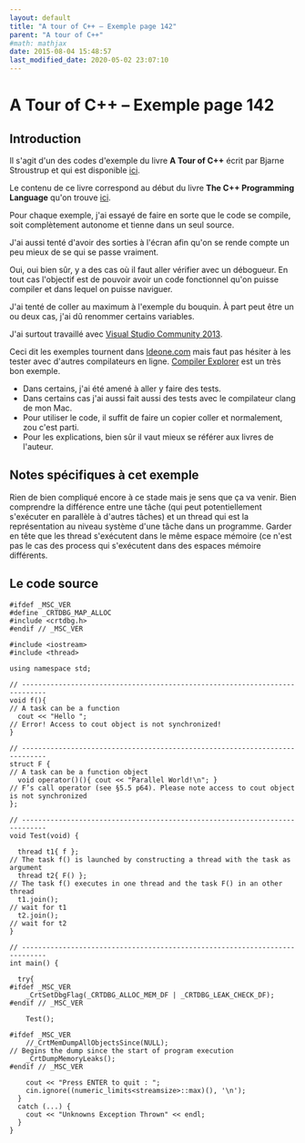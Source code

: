 ```yaml
---
layout: default
title: "A tour of C++ – Exemple page 142"
parent: "A tour of C++"
#math: mathjax
date: 2015-08-04 15:48:57
last_modified_date: 2020-05-02 23:07:10
---
```


# A Tour of C++ – Exemple page 142

## Introduction
Il s'agit d'un des codes d'exemple du livre **A Tour of C++** écrit par Bjarne Stroustrup et qui est disponible [ici](http://www.amazon.fr/Tour-C-Bjarne-Stroustrup/dp/0321958314/ref%3Dsr_1_1?ie=UTF8&qid=1416699327&sr=8-1&keywords=a+tour+of+c%2B%2B). 

Le contenu de ce livre correspond au début du livre **The C++ Programming Language** qu'on trouve [ici](http://www.amazon.fr/The-Programming-Language-Bjarne-Stroustrup/dp/0321563840/ref%3Dpd_sim_eb_3?ie=UTF8&refRID=0CR047TTJV1HA6CVA9XA).

Pour chaque exemple, j'ai essayé de faire en sorte que le code se compile, soit complètement autonome et tienne dans un seul source.

J'ai aussi tenté d'avoir des sorties à l'écran afin qu'on se rende compte un peu mieux de se qui se passe vraiment.

Oui, oui bien sûr, y a des cas où il faut aller vérifier avec un débogueur.
En tout cas l'objectif est de pouvoir avoir un code fonctionnel qu'on puisse compiler et dans lequel on puisse naviguer.

J'ai tenté de coller au maximum à l'exemple du bouquin. À part peut être un ou deux cas, j'ai dû renommer certains variables.

J'ai surtout travaillé avec [Visual Studio Community 2013](http://www.visualstudio.com/products/visual-studio-community-vs).

Ceci dit les exemples tournent dans [Ideone.com](http://ideone.com/) mais faut pas hésiter à les tester avec d'autres compilateurs en ligne. [Compiler Explorer](https://godbolt.org/) est un très bon exemple.

* Dans certains, j'ai été amené à aller y faire des tests.  
* Dans certains cas j'ai aussi fait aussi des tests avec le compilateur clang de mon Mac.  
* Pour utiliser le code, il suffit de faire un copier coller et normalement, zou c'est parti.  
* Pour les explications, bien sûr il vaut mieux se référer aux livres de l'auteur.  


## Notes spécifiques à cet exemple


Rien de bien compliqué encore à ce stade mais je sens que ça va venir. Bien comprendre la différence entre une tâche (qui peut potentiellement s'exécuter en parallèle à d'autres tâches) et un thread qui est la représentation au niveau système d'une tâche dans un programme. Garder en tête que les thread s'exécutent dans le même espace mémoire (ce n'est pas le cas des process qui s'exécutent dans des espaces mémoire différents.



## Le code source

```
#ifdef _MSC_VER
#define _CRTDBG_MAP_ALLOC
#include <crtdbg.h>
#endif // _MSC_VER

#include <iostream>
#include <thread>

using namespace std;

// ----------------------------------------------------------------------------
void f(){                                                                       // A task can be a function
  cout << "Hello ";                                                             // Error! Access to cout object is not synchronized!
}

// ----------------------------------------------------------------------------
struct F {                                                                      // A task can be a function object
  void operator()(){ cout << "Parallel World!\n"; }                             // F’s call operator (see §5.5 p64). Please note access to cout object is not synchronized
};

// ----------------------------------------------------------------------------
void Test(void) {

  thread t1{ f };                                                               // The task f() is launched by constructing a thread with the task as argument
  thread t2{ F() };                                                             // The task f() executes in one thread and the task F() in an other thread
  t1.join();                                                                    // wait for t1
  t2.join();                                                                    // wait for t2
}

// ----------------------------------------------------------------------------
int main() {

  try{
#ifdef _MSC_VER
    _CrtSetDbgFlag(_CRTDBG_ALLOC_MEM_DF | _CRTDBG_LEAK_CHECK_DF);
#endif // _MSC_VER

    Test();

#ifdef _MSC_VER
    //_CrtMemDumpAllObjectsSince(NULL);                                         // Begins the dump since the start of program execution
    _CrtDumpMemoryLeaks();
#endif // _MSC_VER

    cout << "Press ENTER to quit : ";
    cin.ignore((numeric_limits<streamsize>::max)(), '\n');
  }
  catch (...) {
    cout << "Unknowns Exception Thrown" << endl;
  }
}
```

